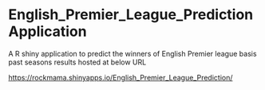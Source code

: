# English_Premier_League_Prediction Application

A R shiny application to predict the winners of English Premier league basis past seasons results hosted at below URL

https://rockmama.shinyapps.io/English_Premier_League_Prediction/
